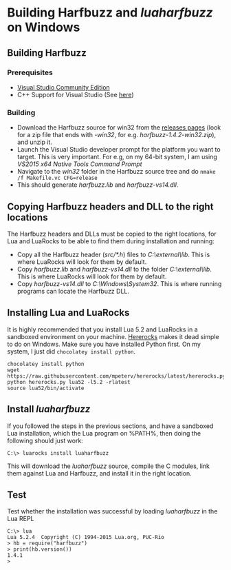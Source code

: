 # Building Harfbuzz and _luaharfbuzz_ on Windows

## Building Harfbuzz

### Prerequisites
* [Visual Studio Community Edition](https://www.visualstudio.com/vs/community/)
* C++ Support for Visual Studio (See [here](http://stackoverflow.com/questions/31953769/visual-studio-doesnt-have-cl-exe))

### Building
* Download the Harfbuzz source for win32 from the [releases pages](https://github.com/behdad/harfbuzz/releases) (look for a zip file that ends with _-win32_, for e.g. _harfbuzz-1.4.2-win32.zip_), and unzip it.
* Launch the Visual Studio developer prompt for the platform you want to target. This is very important. For e.g, on my 64-bit system, I am using _VS2015 x64 Native Tools Command Prompt_
* Navigate to the _win32_ folder in the Harfbuzz source tree and do `nmake /f Makefile.vc CFG=release`
* This should generate _harfbuzz.lib_ and _harfbuzz-vs14.dll_.

## Copying Harfbuzz headers and DLL to the right locations
The Harfbuzz headers and DLLs must be copied to the right locations, for Lua and LuaRocks to be able to find them during installation and running:

* Copy all the Harfbuzz header (_src/*.h_) files to _C:\external\lib_. This is where LuaRocks will look for them by default.
* Copy _harfbuzz.lib_ and _harfbuzz-vs14.dll_ to the folder _C:\external\lib_. This is where LuaRocks will look for them by default.
* Copy  _harfbuzz-vs14.dll_ to _C:\Windows\System32_. This is where running programs can locate the Harfbuzz DLL.

## Installing Lua and LuaRocks
It is highly recommended that you install Lua 5.2 and LuaRocks in a sandboxed environment on your machine. [Hererocks] makes it dead simple to do on Windows. Make sure you have installed Python first. On my system, I just did `chocolatey install python`.

[Hererocks]:https://github.com/mpeterv/hererocks

```
chocolatey install python
wget https://raw.githubusercontent.com/mpeterv/hererocks/latest/hererocks.py
python hererocks.py lua52 -l5.2 -rlatest
source lua52/bin/activate
```
## Install _luaharfbuzz_
If you followed the steps in the previous sections, and have a sandboxed Lua installation, which the Lua program on %PATH%, then doing the following should just work:

```
C:\> luarocks install luaharfbuzz
```

This will download the _luaharfbuzz_ source, compile the C modules, link them against Lua and Harfbuzz, and install it in the right location.

## Test
Test whether the installation was successful by loading _luaharfbuzz_ in the Lua REPL

```
C:\> lua
Lua 5.2.4  Copyright (C) 1994-2015 Lua.org, PUC-Rio
> hb = require("harfbuzz")
> print(hb.version())
1.4.1
>
```


